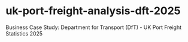 # uk-port-freight-analysis-dft-2025
Business Case Study: Department for Transport (DfT) - UK Port Freight Statistics 2025
